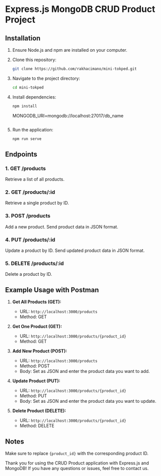 # Express.js MongoDB CRUD Product Project

## Installation

1. Ensure Node.js and npm are installed on your computer.
2. Clone this repository:

    ```bash
    git clone https://github.com/rakhacimano/mini-tokped.git
    ```

3. Navigate to the project directory:

    ```bash
    cd mini-tokped
    ```

4. Install dependencies:

    ```bash
    npm install
    ```
    MONGODB_URI=mongodb://localhost:27017/db_name
    ```

6. Run the application:

    ```bash
    npm run serve
    ```

## Endpoints

### 1. GET /products

Retrieve a list of all products.

### 2. GET /products/:id

Retrieve a single product by ID.

### 3. POST /products

Add a new product. Send product data in JSON format.

### 4. PUT /products/:id

Update a product by ID. Send updated product data in JSON format.

### 5. DELETE /products/:id

Delete a product by ID.

## Example Usage with Postman

1. **Get All Products (GET):**

    - URL: `http://localhost:3000/products`
    - Method: GET

2. **Get One Product (GET):**

    - URL: `http://localhost:3000/products/{product_id}`
    - Method: GET

3. **Add New Product (POST):**

    - URL: `http://localhost:3000/products`
    - Method: POST
    - Body: Set as JSON and enter the product data you want to add.

4. **Update Product (PUT):**

    - URL: `http://localhost:3000/products/{product_id}`
    - Method: PUT
    - Body: Set as JSON and enter the product data you want to update.

5. **Delete Product (DELETE):**

    - URL: `http://localhost:3000/products/{product_id}`
    - Method: DELETE

## Notes

Make sure to replace `{product_id}` with the corresponding product ID.

Thank you for using the CRUD Product application with Express.js and MongoDB! If you have any questions or issues, feel free to contact us.
